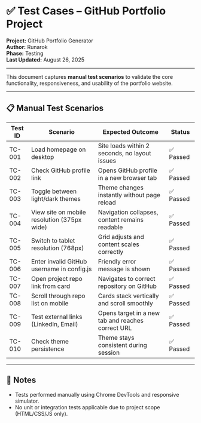 # ✅ Test Cases – GitHub Portfolio Project

**Project:** GitHub Portfolio Generator  
**Author:** Runarok  
**Phase:** Testing  
**Last Updated:** August 26, 2025

---

This document captures **manual test scenarios** to validate the core functionality, responsiveness, and usability of the portfolio website.

---

## 📋 Manual Test Scenarios

| **Test ID** | **Scenario**                               | **Expected Outcome**                                | **Status** |
|-------------|---------------------------------------------|-----------------------------------------------------|------------|
| TC-001      | Load homepage on desktop                    | Site loads within 2 seconds, no layout issues       | ✅ Passed   |
| TC-002      | Check GitHub profile link                   | Opens GitHub profile in a new browser tab           | ✅ Passed   |
| TC-003      | Toggle between light/dark themes            | Theme changes instantly without page reload         | ✅ Passed   |
| TC-004      | View site on mobile resolution (375px wide) | Navigation collapses, content remains readable      | ✅ Passed   |
| TC-005      | Switch to tablet resolution (768px)         | Grid adjusts and content scales correctly           | ✅ Passed   |
| TC-006      | Enter invalid GitHub username in config.js  | Friendly error message is shown                     | ✅ Passed   |
| TC-007      | Open project repo link from card            | Navigates to correct repository on GitHub           | ✅ Passed   |
| TC-008      | Scroll through repo list on mobile          | Cards stack vertically and scroll smoothly          | ✅ Passed   |
| TC-009      | Test external links (LinkedIn, Email)       | Opens target in a new tab and reaches correct URL   | ✅ Passed   |
| TC-010      | Check theme persistence                     | Theme stays consistent during session               | ✅ Passed   |

---

## 📎 Notes

- Tests performed manually using Chrome DevTools and responsive simulator.
- No unit or integration tests applicable due to project scope (HTML/CSS/JS only).
